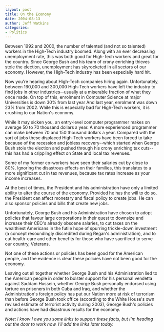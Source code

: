```yaml
---
layout: post
title: On the Economy
date: 2004-08-13
author: Jeff Watkins
categories:
- Politics
---
```


<p>Between 1992 and 2000, the number of talented (and not so talented)
workers in the High-Tech industry boomed. Along with an ever decreasing
unemployment rate, this was both good for High-Tech workers and great
for the country. Since George Bush and his team of crony enriching
thieves stole the election, unemployment has skyrocketed in all sectors
of our economy. However, the High-Tech industry has been especially
hard hit.</p>
<p>Now you're hearing about High-Tech companies hiring again.
Unfortunately, between 160,000 and 300,000 High-Tech workers have left
the industry to find jobs in other industries--usually at a
miserable fraction of what they once made. On top of this, enrolment in
Computer Science at major Universities is down 30% from last year And
last year, enrolment was down 23% from 2002. While this is especially
bad for High-Tech workers, it is crushing to our Nation's economy.</p>
<p>While it may sicken you, an entry-level computer programmer makes on
average 50 to 70 thousand dollars a year. A more experienced programmer
can make between 70 and 150 thousand dollars a year. Compared with the
sort of jobs these displaced High-Tech workers have been forced to take
because of the recession and jobless recovery--which started when
George Bush stole the election and pushed through his crony enriching
tax cuts--this has had a crippling effect on State and local tax
revenues.</p>
<p>Some of my former co-workers have seen their salaries cut by close
to 80%. Ignoring the disastrous effects on their families, this
translates to a more significant cut in tax revenues, because tax rates
increase as your income increases.</p>
<p>At the best of times, the President and his administration have only
a limited ability to alter the course of the economy. Provided he has
the will to do so, the President can affect monetary and fiscal policy
to create jobs. He can also sponsor policies and bills that create new
jobs.</p>
<p>Unfortunately, George Bush and his Administration have chosen to
adopt policies that favour large corporations in their quest to
downsize and increase their CEO's already obscene salaries, to cut
taxes on the wealthiest Americans in the futile hope of spurring
trickle-down investment (a concept resoundingly discredited during
Regan's administration), and to cut health-care and other benefits for
those who have sacrificed to serve our country, Veterans.</p>
<p>Not one of these actions or policies has been good for the American
people, and the evidence is clear these policies have not been good for
the economy.</p>
<p>Leaving out all together whether George Bush and his Administration
lied to the American people in order to bolster support for his
personal vendetta against Saddam Hussein, whether George Bush
personally endorsed using torture on prisoners in both Cuba and Iraq,
and whether the Administration's foreign policy has put our Nation more
at risk of terrorism than before George Bush took office (according to
the White House's own revised estimate of terrorist activity during
2003), George Bush's policies and actions have had disastrous results
for the economy.</p>
<p><i>Note: I know I owe you some links to support these facts, but I'm
heading out the door to work now. I'll add the links later
today.</i></p>